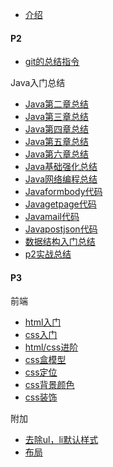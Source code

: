 * [介绍](README.md)
#### P2
  * [git的总结指令](git总结.md)
  
  Java入门总结
   * [Java第二章总结](javasummary20211207.md)
   * [Java第三章总结](javasummary20211208.md)
   * [Java第四章总结](javasummary20211209.md)
   * [Java第五章总结](javasummary20211212.md)
   * [Java第六章总结](javasummary20211213.md)
  * [Java基础强化总结](JavaBasic.md)
  * [Java网络编程总结](./javaweb/Javanetworkprogramming.md)
   * [Javaformbody代码](./javaweb/formbody.md)
   * [Javagetpage代码](./javaweb/getpage.md)
   * [Javamail代码](./javaweb/mail.md)
   * [Javapostjson代码](./javaweb/postjson.md)
  * [数据结构入门总结](./数据结构与算法/数据结构算法入门.md)
  * [p2实战总结](./实战经验/实战总结.md)
#### P3
 前端
  * [html入门](./Front-End/html入门.md)
  * [css入门](./Front-End/css基础.md)
  * [html/css进阶](./Front-End/HTMLCSS进阶.md)
  * [css盒模型](./Front-Endcss盒模型.md)
  * [css定位](./Front-End/css定位.md)
  * [css背景颜色](./Front-End/css背景颜色.md)
  * [css装饰](./Front-End/CSS装饰.md)

 附加
   * [去除ul，li默认样式](./Front-End/去除ul和li默认样式.md)
   * [布局](./Front-End/布局.md)


